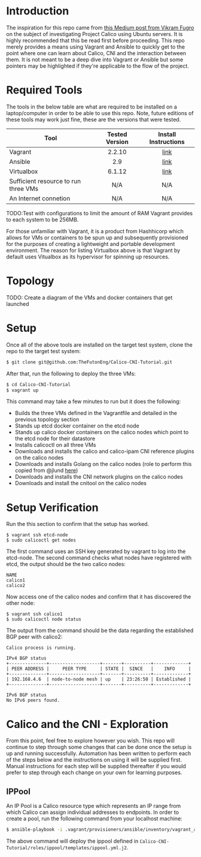 # Introduction
The inspiration for this repo came from [this Medium post from Vikram Fugro](https://medium.com/@vikram.fugro/project-calico-the-cni-way-659d057566ce) on the subject of investigating Project Calico using Ubuntu servers.  It is highly recommended that this be read first before proceeding.  This repo merely provides a means using Vagrant and Ansible to quickly get to the point where one can learn about Calico, CNI and the interaction between them.  It is not meant to be a deep dive into Vagrant or Ansible but some pointers may be highlighted if they're applicable to the flow of the project.

# Required Tools 
The tools in the below table are what are required to be installed on a laptop/computer in order to be able to use this repo.  Note, future editions of these tools may work just fine, these are the versions that were tested.

| Tool      | Tested Version | Install Instructions  |
| --------- |:-------:|:---------------------:|
| Vagrant   | 2.2.10  | [link](https://www.vagrantup.com/docs/installation) |
| Ansible   | 2.9     | [link](https://docs.ansible.com/ansible/latest/installation_guide/intro_installation.html) |
| Virtualbox| 6.1.12  | [link](https://www.virtualbox.org/manual/ch02.html) |
| Sufficient resource to run three VMs | N/A | N/A |
| An Internet connetion | N/A | N/A |

TODO:Test with configurations to limit the amount of RAM Vagrant provides to each system to be 256MB.

For those unfamiliar with Vagrant, it is a product from Hashhicorp which allows for VMs or containers to be spun up and subsequently provisioned for the purposes of creating a lightweight and portable development environment.  The reason for listing Virtualbox above is that Vagrant by default uses Vitualbox as its hypervisor for spinning up resources.  

# Topology
TODO: Create a diagram of the VMs and docker containers that get launched

# Setup
Once all of the above tools are installed on the target test system, clone the repo to the target test system:

```bash
$ git clone git@github.com:TheFutonEng/Calico-CNI-Tutorial.git
```

After that, run the following to deploy the three VMs:

```bash
$ cd Calico-CNI-Tutorial
$ vagrant up
```

This command may take a few minutes to run but it does the following:

* Builds the three VMs defined in the Vagrantfile and detailed in the previous topology section  
* Stands up etcd docker container on the etcd node 
* Stands up calico docker containers on the calico nodes which point to the etcd node for their datastore
* Installs calicoctl on all three VMs  
* Downloads and installs the calico and calico-ipam CNI reference plugins on the calico nodes
* Downloads and installs Golang on the calico nodes (role to perform this copied from @jlund [here](https://github.com/jlund/ansible-go))
* Downloads and installs the CNI network plugins on the calico nodes
* Downloads and install the cnitool on the calico nodes

# Setup Verification

Run the this section to confirm that the setup has worked.

```
$ vagrant ssh etcd-node
$ sudo calicoctl get nodes
```

The first command uses an SSH key generated by vagrant to log into the etcd-node.  The second command checks what nodes have registered with etcd, the output should be the two calico nodes:

```
NAME      
calico1   
calico2 
```

Now access one of the calico nodes and confirm that it has discovered the other node:

```
$ vagrant ssh calico1
$ sudo calicoctl node status
```

The output from the command should be the data regarding the established BGP peer with calico2:

```
Calico process is running.

IPv4 BGP status
+--------------+-------------------+-------+----------+-------------+
| PEER ADDRESS |     PEER TYPE     | STATE |  SINCE   |    INFO     |
+--------------+-------------------+-------+----------+-------------+
| 192.168.4.6  | node-to-node mesh | up    | 23:26:50 | Established |
+--------------+-------------------+-------+----------+-------------+

IPv6 BGP status
No IPv6 peers found.
```

# Calico and the CNI - Exploration

From this point, feel free to explore however you wish.  This repo will continue to step through some changes that can be done once the setup is up and running successfully.  Automation has been written to perform each of the steps below and the instructions on using it will be supplied first.  Manual instructions for each step will be supplied thereafter if you would prefer to step through each change on your own for learning purposes.

## IPPool

An IP Pool is a Calico resource type which represents an IP range from which Calico can assign individual addresses to endpoints.  In order to create a pool, run the following command from your localhost machine:

```bash
$ ansible-playbook -i .vagrant/provisioners/ansible/inventory/vagrant_ansible_inventory ippool.yml 
```

The above command will deploy the ippool defined in ```Calico-CNI-Tutorial/roles/ippool/templates/ippool.yml.j2```.  